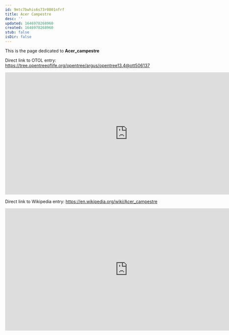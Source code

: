 ```yaml
---
id: 9mtc7bwhis6s73r0801nfrf
title: Acer Campestre
desc: ''
updated: 1646978268960
created: 1646978268960
stub: false
isDir: false
---
```

This is the page dedicated to **Acer_campestre**


Direct link to OTOL entry: https://tree.opentreeoflife.org/opentree/argus/opentree13.4@ott506137



<html>
    <body>
    <iframe src="https://tree.opentreeoflife.org/opentree/argus/opentree13.4@ott506137"
    width="800" height="400" frameborder="0" allowfullscreen> </iframe>
    </body>
</html>
    


Direct link to Wikipedia entry: https://en.wikipedia.org/wiki/Acer_campestre



<html>
    <body>
    <iframe src="https://en.wikipedia.org/wiki/Acer_campestre"
    width="800" height="400" frameborder="0" allowfullscreen> </iframe>
    </body>
</html>
    
